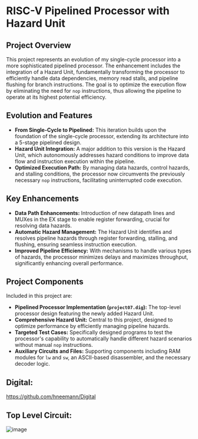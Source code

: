 # RISC-V Pipelined Processor with Hazard Unit

## Project Overview
This project represents an evolution of my single-cycle processor into a more sophisticated pipelined processor. The enhancement includes the integration of a Hazard Unit, fundamentally transforming the processor to efficiently handle data dependencies, memory read stalls, and pipeline flushing for branch instructions. The goal is to optimize the execution flow by eliminating the need for `nop` instructions, thus allowing the pipeline to operate at its highest potential efficiency.

## Evolution and Features
- **From Single-Cycle to Pipelined:** This iteration builds upon the foundation of the single-cycle processor, extending its architecture into a 5-stage pipelined design.
- **Hazard Unit Integration:** A major addition to this version is the Hazard Unit, which autonomously addresses hazard conditions to improve data flow and instruction execution within the pipeline.
- **Optimized Execution Path:** By managing data hazards, control hazards, and stalling conditions, the processor now circumvents the previously necessary `nop` instructions, facilitating uninterrupted code execution.

## Key Enhancements
- **Data Path Enhancements:** Introduction of new datapath lines and MUXes in the EX stage to enable register forwarding, crucial for resolving data hazards.
- **Automatic Hazard Management:** The Hazard Unit identifies and resolves pipeline hazards through register forwarding, stalling, and flushing, ensuring seamless instruction execution.
- **Improved Pipeline Efficiency:** With mechanisms to handle various types of hazards, the processor minimizes delays and maximizes throughput, significantly enhancing overall performance.

## Project Components
Included in this project are:
- **Pipelined Processor Implementation (`project07.dig`):** The top-level processor design featuring the newly added Hazard Unit.
- **Comprehensive Hazard Unit:** Central to this project, designed to optimize performance by efficiently managing pipeline hazards.
- **Targeted Test Cases:** Specifically designed programs to test the processor's capability to automatically handle different hazard scenarios without manual `nop` instructions.
- **Auxiliary Circuits and Files:** Supporting components including RAM modules for `lw` and `sw`, an ASCII-based disassembler, and the necessary decoder logic.

## Digital: 
https://github.com/hneemann/Digital

## Top Level Circuit:
![image](https://github.com/mvvillarrealblozis/Pipelined-RISC-V-Processor/assets/112027248/b8988e92-16b4-40f4-8713-25c598a4dcc0)
